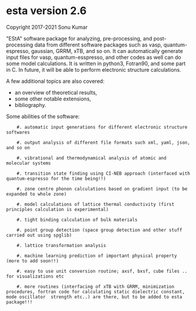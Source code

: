 # esta version 2.6

Copyright 2017-2021 Sonu Kumar


"EStA" software package for analyzing, pre-processing, and post-processing 
data from different software packages such as vasp, quantum-espresso, gaussian, 
GRRM, xTB, and so on. It can automatically generate input files for vasp, 
quantum-esspresso, and other codes as well can do some model calculations. 
It is written in python3, Fotran90, and some part in C. In future, it will be 
able to perform electronic structure calculations.


A few additional topics are also covered:

- an overview of theoretical results,
- some other notable extensions,
- bibliography.


Some abilities of the software:

        #. automatic input generations for different electronic structure softwares

        #. output analysis of different file formats such xml, yaml, json, and so on

        #. vibrational and thermodynamical analysis of atomic and molecular systems

        #. transition state finding using CI-NEB approach (interfaced with quantum-espresso for the time being!!)

        #. zone centre phonon calculations based on gradient input (to be expanded to whole zone)

        #. model calculations of lattice thermal conductivity (first principles calculation is experimental)

        #. tight binding calculation of bulk materials

        #. point group detection (space group detection and other stuff carried out using spglib)

        #. lattice transformation analysis

        #. machine learning prediction of important physical property (more to add soon!!)

        #. easy to use unit conversion routine; axsf, bxsf, cube files .. for visualizations etc

        #. more routines (interfacing of xTB with GRRM, minimization procedures, fortran code for calculating static dielectric constant, mode oscillator  strength etc..) are there, but to be added to esta package!!!




